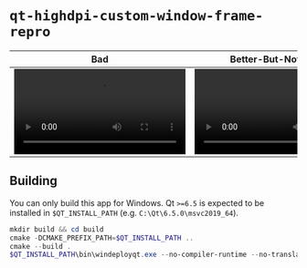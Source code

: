 # `qt-highdpi-custom-window-frame-repro`

| Bad | Better-But-Not-Great |
|---|---|
| <video src="https://user-images.githubusercontent.com/19953266/235311137-ab177f91-a19a-4c1b-b280-b8677c98a77f.mp4"> | <video src="https://user-images.githubusercontent.com/19953266/235311152-6c56842d-b9cf-4d2e-8a48-1fd9154dae89.mp4"> |


## Building

You can only build this app for Windows.
Qt `>=6.5` is expected to be installed in `$QT_INSTALL_PATH` (e.g. `C:\Qt\6.5.0\msvc2019_64`).

```powershell
mkdir build && cd build
cmake -DCMAKE_PREFIX_PATH=$QT_INSTALL_PATH ..
cmake --build .
$QT_INSTALL_PATH\bin\windeployqt.exe --no-compiler-runtime --no-translations --no-opengl-sw --dir . xd.exe
```
